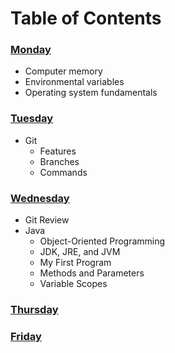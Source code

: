 # Table of Contents

### [Monday](mon\Joan-notes.md)
* Computer memory
* Environmental variables
* Operating system fundamentals

### [Tuesday](tue\Joan-notes.md)
* Git
  * Features
  * Branches
  * Commands

### [Wednesday](wed\Joan-notes.md)
* Git Review
* Java
  * Object-Oriented Programming
  * JDK, JRE, and JVM
  * My First Program
  * Methods and Parameters
  * Variable Scopes

### [Thursday](thu\Joan-notes.md)

### [Friday](fri\Joan-notes.md)